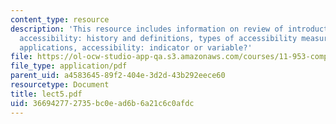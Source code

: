 ```yaml
---
content_type: resource
description: 'This resource includes information on review of introductory assignment,
  accessibility: history and definitions, types of accessibility measures, example
  applications, accessibility: indicator or variable?'
file: https://ol-ocw-studio-app-qa.s3.amazonaws.com/courses/11-953-comparative-land-use-and-transportation-planning-spring-2006/366942772735bc0ead6b6a21c6c0afdc_lect5.pdf
file_type: application/pdf
parent_uid: a4583645-89f2-404e-3d2d-43b292eece60
resourcetype: Document
title: lect5.pdf
uid: 36694277-2735-bc0e-ad6b-6a21c6c0afdc
---
```

